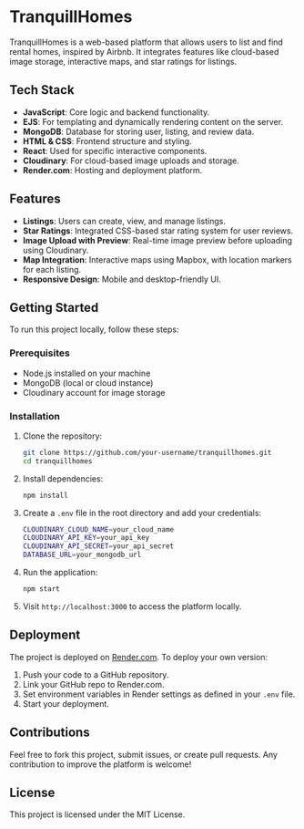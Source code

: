 # TranquillHomes

TranquillHomes is a web-based platform that allows users to list and find rental homes, inspired by Airbnb. It integrates features like cloud-based image storage, interactive maps, and star ratings for listings.

## Tech Stack

- **JavaScript**: Core logic and backend functionality.
- **EJS**: For templating and dynamically rendering content on the server.
- **MongoDB**: Database for storing user, listing, and review data.
- **HTML & CSS**: Frontend structure and styling.
- **React**: Used for specific interactive components.
- **Cloudinary**: For cloud-based image uploads and storage.
- **Render.com**: Hosting and deployment platform.

## Features

- **Listings**: Users can create, view, and manage listings.
- **Star Ratings**: Integrated CSS-based star rating system for user reviews.
- **Image Upload with Preview**: Real-time image preview before uploading using Cloudinary.
- **Map Integration**: Interactive maps using Mapbox, with location markers for each listing.
- **Responsive Design**: Mobile and desktop-friendly UI.

## Getting Started

To run this project locally, follow these steps:

### Prerequisites

- Node.js installed on your machine
- MongoDB (local or cloud instance)
- Cloudinary account for image storage

### Installation

1. Clone the repository:

   ```bash
   git clone https://github.com/your-username/tranquillhomes.git
   cd tranquillhomes
   ```

2. Install dependencies:

   ```bash
   npm install
   ```

3. Create a `.env` file in the root directory and add your credentials:

   ```bash
   CLOUDINARY_CLOUD_NAME=your_cloud_name
   CLOUDINARY_API_KEY=your_api_key
   CLOUDINARY_API_SECRET=your_api_secret
   DATABASE_URL=your_mongodb_url
   ```

4. Run the application:

   ```bash
   npm start
   ```

5. Visit `http://localhost:3000` to access the platform locally.

## Deployment

The project is deployed on [Render.com](https://render.com). To deploy your own version:

1. Push your code to a GitHub repository.
2. Link your GitHub repo to Render.com.
3. Set environment variables in Render settings as defined in your `.env` file.
4. Start your deployment.

## Contributions

Feel free to fork this project, submit issues, or create pull requests. Any contribution to improve the platform is welcome!

## License

This project is licensed under the MIT License.

